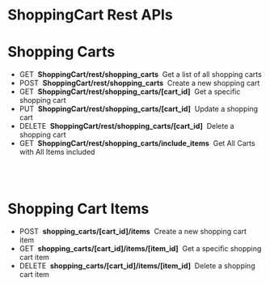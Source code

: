 # ShoppingCart Rest APIs

# Shopping Carts

<ul>
<li>GET     &nbsp;<b>ShoppingCart/rest/shopping_carts</b>&nbsp;                           Get a list of all shopping carts</li>
<li>POST    &nbsp;<b>ShoppingCart/rest/shopping_carts</b>&nbsp;                           Create a new shopping cart</li>
<li>GET     &nbsp;<b>ShoppingCart/rest/shopping_carts/[cart_id]</b>&nbsp;                 Get a specific shopping cart</li>
<li>PUT     &nbsp;<b>ShoppingCart/rest/shopping_carts/[cart_id]</b>&nbsp;                 Update a shopping cart</li>
<li>DELETE  &nbsp;<b>ShoppingCart/rest/shopping_carts/[cart_id]</b>&nbsp;                 Delete a shopping cart</li>
<li>GET     &nbsp;<b>ShoppingCart/rest/shopping_carts/include_items</b>&nbsp;             Get All Carts with All Items included</li>
</ul><br/><br/>


# Shopping Cart Items

<ul>
<li>POST    &nbsp;<b>shopping_carts/[cart_id]/items</b>&nbsp;                       Create a new shopping cart item
<li>GET     &nbsp;<b>shopping_carts/[cart_id]/items/[item_id]</b>&nbsp;             Get a specific shopping cart item
<li>DELETE  &nbsp;<b>shopping_carts/[cart_id]/items/[item_id]</b>&nbsp;             Delete a shopping cart item
</ul>
